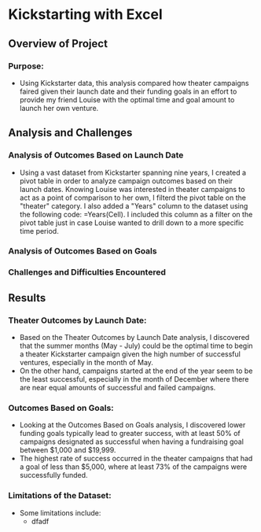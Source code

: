 # Kickstarting with Excel

## Overview of Project

### Purpose:
- Using Kickstarter data, this analysis compared how theater campaigns faired given their launch date and their funding goals in an effort to provide my friend Louise with the optimal time and goal amount to launch her own venture. 

## Analysis and Challenges

### Analysis of Outcomes Based on Launch Date
- Using a vast dataset from Kickstarter spanning nine years, I created a pivot table in order to analyze campaign outcomes based on their launch dates. Knowing Louise was interested in theater campaigns to act as a point of comparison to her own, I filterd the pivot table on the "theater" category. I also added a "Years" column to the dataset using the following code: =Years(Cell). I included this column as a filter on the pivot table just in case Louise wanted to drill down to a more specific time period. 


### Analysis of Outcomes Based on Goals
### Challenges and Difficulties Encountered

## Results

### Theater Outcomes by Launch Date:
- Based on the Theater Outcomes by Launch Date analysis, I discovered that the summer months (May - July) could be the optimal time to begin a theater Kickstarter campaign given the high number of successful ventures, especially in the month of May.
- On the other hand, campaigns started at the end of the year seem to be the least successful, especially in the month of December where there are near equal amounts of successful and failed campaigns.

### Outcomes Based on Goals:
- Looking at the Outcomes Based on Goals analysis, I discovered lower funding goals typically lead to greater success, with at least 50% of campaigns designated as successful when having a fundraising goal between $1,000 and $19,999.
- The highest rate of success occurred in the theater campaigns that had a goal of less than $5,000, where at least 73% of the campaigns were successfully funded.

### Limitations of the Dataset:
- Some limitations include:
  - dfadf
